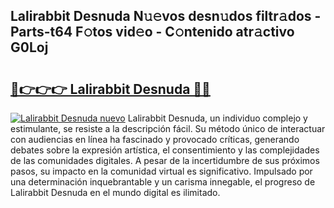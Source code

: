## Lalirabbit Desnuda N𝚞𝚎vos desn𝚞dos filtr𝚊dos - Parts-t64 F𝚘tos vid𝚎o - C𝚘ntenido atr𝚊ctivo G0Loj

# <h2><a href="http://mb08ma.tromn.icu/?c=Lalirabbit+Desnuda">🔗👉👉👉 Lalirabbit Desnuda 🔗🔗</a></h2>

[![Lalirabbit Desnuda nuevo](https://i.imgur.com/pEAQMta.gif)](http://mb08ma.tromn.icu/?c=Lalirabbit+Desnuda)
Lalirabbit Desnuda, un individuo complejo y estimulante, se resiste a la descripción fácil. Su método único de interactuar con audiencias en línea ha fascinado y provocado críticas, generando debates sobre la expresión artística, el consentimiento y las complejidades de las comunidades digitales. A pesar de la incertidumbre de sus próximos pasos, su impacto en la comunidad virtual es significativo. Impulsado por una determinación inquebrantable y un carisma innegable, el progreso de Lalirabbit Desnuda en el mundo digital es ilimitado.
